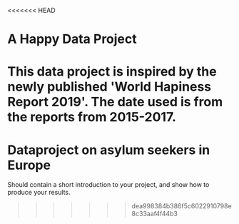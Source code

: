 <<<<<<< HEAD
# A Happy Data Project
This data project is inspired by the newly published 'World Hapiness Report 2019'. The date used is from the reports from 2015-2017. 
=======
# Dataproject on asylum seekers in Europe

Should contain a short introduction to your project, and show how to produce your results.
>>>>>>> dea998384b386f5c6022910798e8c33aaf4f44b3
